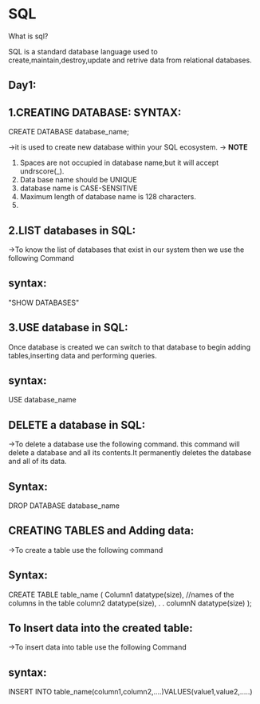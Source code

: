 # SQL

What is sql?

SQL is a standard database language used to create,maintain,destroy,update and retrive data from relational databases.

Day1:
------------
1.CREATING DATABASE:
SYNTAX:
--------
CREATE DATABASE database_name;

->it is used to create new database within your SQL ecosystem.
-> **NOTE** 
1. Spaces are not occupied in database name,but it will accept undrscore(_).
2. Data base name should be UNIQUE
3. database name is CASE-SENSITIVE
4. Maximum length of database name is 128 characters.
5. 


2.LIST databases in SQL:
----------------------
->To know the list of databases that exist in our system then we use the following Command 

syntax:
---------
"SHOW DATABASES"

3.USE database in SQL:
------------------------
Once database is created we can switch to that database to begin adding tables,inserting data and performing queries.

syntax:
--------
USE database_name

DELETE a database in SQL:
---------------------------
->To delete a database use the following command. this command will delete a database and all its contents.It permanently deletes the database and all of its data.

Syntax:
--------
DROP DATABASE database_name

CREATING TABLES and Adding data:
-----------------------------------
->To create a table use the following command

Syntax:
--------
CREATE TABLE table_name
(
Column1 datatype(size),    //names of the columns in the table
column2 datatype(size),
.
.
columnN datatype(size)
);

To Insert data into the created table:
--------------------------------------
->To insert data into table use the following Command

syntax:
--------
INSERT INTO table_name(column1,column2,....)VALUES(value1,value2,.....)
